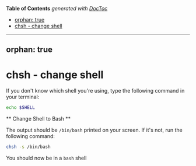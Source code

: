 <!-- START doctoc generated TOC please keep comment here to allow auto update -->
<!-- DON'T EDIT THIS SECTION, INSTEAD RE-RUN doctoc TO UPDATE -->
**Table of Contents**  *generated with [DocToc](https://github.com/thlorenz/doctoc)*

  - [orphan: true](#orphan-true)
- [chsh - change shell](#chsh---change-shell)

<!-- END doctoc generated TOC please keep comment here to allow auto update -->

---
orphan: true
---

# chsh - change shell

If you don't know which shell you're using, type the following command in your terminal:

```bash
echo $SHELL 
```

** Change Shell to Bash **

The output should be `/bin/bash` printed on your screen. If it's not, run the following command:

```bash
chsh -s /bin/bash
```
You should now be in a `bash` shell

